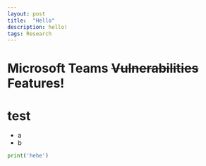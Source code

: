 ```yaml
---
layout: post
title:  "Hello"
description: hello!
tags: Research
---
```

# Microsoft Teams ~~Vulnerabilities~~ Features! 
# test
- a
- b

```python
print('hehe')
```
